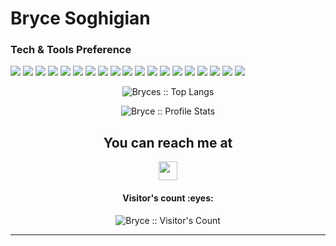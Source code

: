 # Bryce Soghigian

### Tech & Tools Preference

<img src = "https://img.shields.io/badge/-HTML5-E34F26?style=flat&logo=html5&logoColor=white"> <img src = "https://img.shields.io/badge/-CSS3-1572B6?style=flat&logo=css3&logoColor=white">
<img src="https://img.shields.io/badge/-Bootstrap-563D7C?style=flat&logo=bootstrap&logoColor=white">
<img src="https://img.shields.io/badge/-JavaScript-eed718?style=flat&logo=javascript&logoColor=ffffff">
<img src="https://img.shields.io/badge/-Sass-cc6699?style=flat&logo=sass&logoColor=ffffff">
<img src="https://img.shields.io/badge/-React-000000?style=flat&logo=react&logoColor=00c8ff">
<img src="https://img.shields.io/badge/-MongoDB-4DB33D?style=flat&logo=mongodb&logoColor=FFFFFF">
<img src="https://img.shields.io/badge/-GraphQL-e535ab?style=flat&logo=graphql&logoColor=FFFFFF">
<img src="https://img.shields.io/badge/-MySQL-F29111?style=flat&logo=mysql&logoColor=FFFFFF">
<img src="https://img.shields.io/badge/-Express.js-787878?style=flat">
<img src="https://img.shields.io/badge/-Node.js-3C873A?style=flat&logo=Node.js&logoColor=white">
<img src="https://img.shields.io/badge/-Firebase-FFA611?style=flat&logo=firebase&logoColor=FFFFFF">
<img src="https://img.shields.io/badge/-Progressive Web Apps-5A0FC8?style=flat">
<img src="http://img.shields.io/badge/-Git-F1502F?style=flat&logo=git&logoColor=FFFFFF">
<img src="http://img.shields.io/badge/-Github-000000?style=flat&logo=github&logoColor=FFFFFF">
<img src="http://img.shields.io/badge/-VS%20Code-007ACC?style=flat&logo=visual%20studio%20code&logoColor=white">
<img src="http://img.shields.io/badge/-Heroku-430098?style=flat&logo=heroku&logoColor=white">
<img src="http://img.shields.io/badge/-Vercel-black?style=flat&logo=vercel&logoColor=white">
<img src="https://img.shields.io/badge/-Python-black?style=flat&logo=python&logoColor=white"> 

<div>

<p align="center"><img src="https://github-readme-stats.vercel.app/api/top-langs/?username=Bryce-Soghigian&langs_count=9&theme=tokyonight&layout=compact" alt="Bryces :: Top Langs" /></p>
<p align="center"><img src="https://github-readme-stats.vercel.app/api?username=Bryce-Soghigian&show_icons=true&theme=synthwave" alt="Bryce :: Profile Stats" /></p>
 </div>


<h2 align="center">You can reach me at </h2>

<p align="center">

  <a href="https://www.linkedin.com/in/bsoghigian/">
    <img src="https://www.vectorlogo.zone/logos/linkedin/linkedin-icon.svg" height="30" width="30">
  </a>
 
</p>




<h4 align="center">Visitor's count :eyes:</h4>

<p align="center"><img src="https://profile-counter.glitch.me/{Bryce-Soghigian}/count.svg" alt="Bryce :: Visitor's Count" /></p>






---

